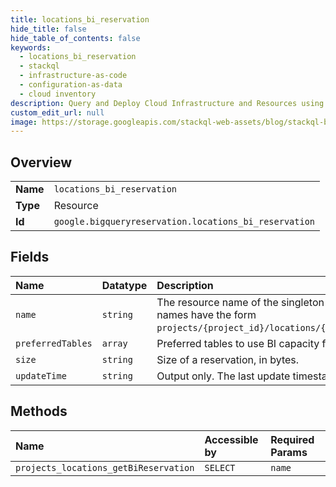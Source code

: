 ```yaml
---
title: locations_bi_reservation
hide_title: false
hide_table_of_contents: false
keywords:
  - locations_bi_reservation
  - stackql
  - infrastructure-as-code
  - configuration-as-data
  - cloud inventory
description: Query and Deploy Cloud Infrastructure and Resources using SQL
custom_edit_url: null
image: https://storage.googleapis.com/stackql-web-assets/blog/stackql-blog-post-featured-image.png
---
```

  
    

## Overview
<table><tbody>
<tr><td><b>Name</b></td><td><code>locations_bi_reservation</code></td></tr>
<tr><td><b>Type</b></td><td>Resource</td></tr>
<tr><td><b>Id</b></td><td><code>google.bigqueryreservation.locations_bi_reservation</code></td></tr>
</tbody></table>

## Fields
| Name | Datatype | Description |
|:-----|:---------|:------------|
| `name` | `string` | The resource name of the singleton BI reservation. Reservation names have the form `projects/{project_id}/locations/{location_id}/biReservation`. |
| `preferredTables` | `array` | Preferred tables to use BI capacity for. |
| `size` | `string` | Size of a reservation, in bytes. |
| `updateTime` | `string` | Output only. The last update timestamp of a reservation. |
## Methods
| Name | Accessible by | Required Params |
|:-----|:--------------|:----------------|
| `projects_locations_getBiReservation` | `SELECT` | `name` |
